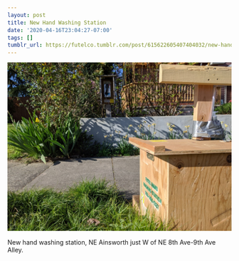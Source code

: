 ```yaml
---
layout: post
title: New Hand Washing Station
date: '2020-04-16T23:04:27-07:00'
tags: []
tumblr_url: https://futelco.tumblr.com/post/615622605407404032/new-hand-washing-station-ne-ainsworth-just-w-of
---
```

 ![](/images/blog/2a34ee2e3ce0d4aa8996b7cf3ef1862028023054.jpg)  

New hand washing station, NE Ainsworth just W of NE 8th Ave-9th Ave Alley.

